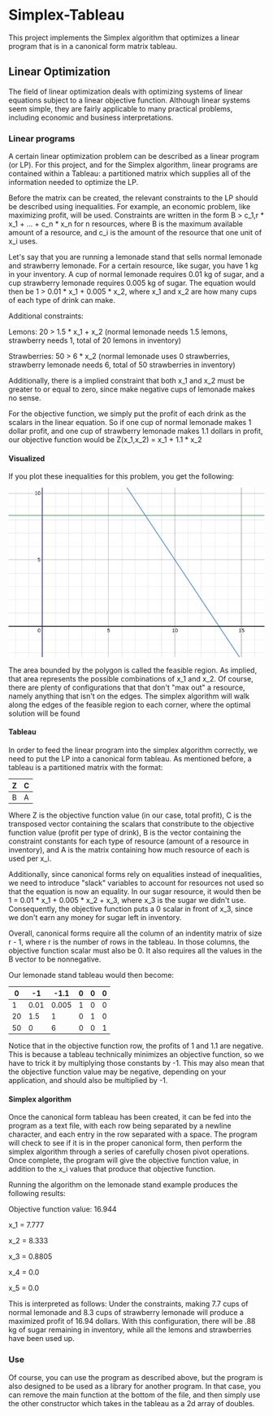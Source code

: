 # Simplex-Tableau

This project implements the Simplex algorithm that optimizes a linear program that is in a canonical form matrix tableau.

## Linear Optimization

The field of linear optimization deals with optimizing systems of linear equations subject to a linear objective function. Although linear systems seem simple, they are fairly applicable to many practical problems, including economic and business interpretations. 

### Linear programs

A certain linear optimization problem can be described as a linear program (or LP). For this project, and for the Simplex algorithm, linear programs are contained within a Tableau: a partitioned matrix which supplies all of the information needed to optimize the LP.

Before the matrix can be created, the relevant constraints to the LP should be described using inequalities. For example, an economic problem, like maximizing profit, will be used. Constraints are written in the form B > c_1,r * x_1 + ... + c_n * x_n for n resources, where B is the maximum available amount of a resource, and c_i is the amount of the resource that one unit of x_i uses.

Let's say that you are running a lemonade stand that sells normal lemonade and strawberry lemonade. For a certain resource, like sugar, you have 1 kg in your inventory. A cup of normal lemonade requires 0.01 kg of sugar, and a cup strawberry lemonade requires 0.005 kg of sugar. The equation would then be 1 > 0.01 * x_1 + 0.005 * x_2, where x_1 and x_2 are how many cups of each type of drink can make.

Additional constraints:

Lemons: 20 > 1.5 * x_1 + x_2 (normal lemonade needs 1.5 lemons, strawberry needs 1, total of 20 lemons in inventory)

Strawberries: 50 > 6 * x_2 (normal lemonade uses 0 strawberries, strawberry lemonade needs 6, total of 50 strawberries in inventory)

Additionally, there is a implied constraint that both x_1 and x_2 must be greater to or equal to zero, since make negative cups of lemonade makes no sense.


For the objective function, we simply put the profit of each drink as the scalars in the linear equation. So if one cup of normal lemonade makes 1 dollar profit, and one cup of strawberry lemonade makes 1.1 dollars in profit, our objective function would be Z(x_1,x_2) = x_1 + 1.1 * x_2

#### Visualized

If you plot these inequalities for this problem, you get the following:

![alt text](https://github.com/Jason-Whitmore/SimplexTableau/blob/master/feasible.png "Feasible region")

The area bounded by the polygon is called the feasible region. As implied, that area represents the possible combinations of x_1 and x_2. Of course, there are plenty of configurations that that don't "max out" a resource, namely anything that isn't on the edges. The simplex algorithm will walk along the edges of the feasible region to each corner, where the optimal solution will be found

#### Tableau

In order to feed the linear program into the simplex algorithm correctly, we need to put the LP into a canonical form tableau. As mentioned before, a tableau is a partitioned matrix with the format:

|Z|C|
|----|----|
|B|A|


Where Z is the objective function value (in our case, total profit), C is the transposed vector containing the scalars that constribute to the objective function value (profit per type of drink), B is the vector containing the constraint constants for each type of resource (amount of a resource in inventory), and A is the matrix containing how much resource of each is used per x_i.

Additionally, since canonical forms rely on equalities instead of inequalities, we need to introduce "slack" variables to account for resources not used so that the equation is now an equality. In our sugar resource, it would then be 1 = 0.01 * x_1 + 0.005 * x_2 + x_3, where x_3 is the sugar we didn't use. Consequently, the objective function puts a 0 scalar in front of x_3, since we don't earn any money for sugar left in inventory.

Overall, canonical forms require all the column of an indentity matrix of size r - 1, where r is the number of rows in the tableau. In those columns, the objective function scalar must also be 0. It also requires all the values in the B vector to be nonnegative.

Our lemonade stand tableau would then become:


|0|-1|-1.1|0|0|0|
|----|----|----|----|----|----|
|1|0.01|0.005|1|0|0|
|20|1.5|1|0|1|0|
|50|0|6|0|0|1|


Notice that in the objective function row, the profits of 1 and 1.1 are negative. This is because a tableau technically minimizes an objective function, so we have to trick it by multiplying those constants by -1. This may also mean that the objective function value may be negative, depending on your application, and should also be multiplied by -1.

#### Simplex algorithm
Once the canonical form tableau has been created, it can be fed into the program as a text file, with each row being separated by a newline character, and each entry in the row separated with a space. The program will check to see if it is in the proper canonical form, then perform the simplex algorithm through a series of carefully chosen pivot operations. Once complete, the program will give the objective function value, in addition to the x_i values that produce that objective function.

Running the algorithm on the lemonade stand example produces the following results:

Objective function value: 16.944

x_1 = 7.777

x_2 = 8.333

x_3 = 0.8805

x_4 = 0.0

x_5 = 0.0

This is interpreted as follows: Under the constraints, making 7.7 cups of normal lemonade and 8.3 cups of strawberry lemonade will produce a maximized profit of 16.94 dollars. With this configuration, there will be .88 kg of sugar remaining in inventory, while all the lemons and strawberries have been used up.


### Use

Of course, you can use the program as described above, but the program is also designed to be used as a library for another program. In that case, you  can remove the main function at the bottom of the file, and then simply use the other constructor which takes in the tableau as a 2d array of doubles.

